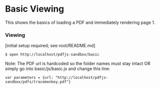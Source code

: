 Basic Viewing
=============

This shows the basics of loading a PDF and immediately rendering page 1.


### Viewing
[initial setup required; see root/README.md]

    $ open http://localhost/pdfjs-sandbox/basic

Note:
The PDF url is hardcoded so the folder names must stay intact OR simply go into basic/js/basic.js and change this line:

    var parameters = {url: "http://localhost/pdfjs-sandbox/pdfs/tracemonkey.pdf"}